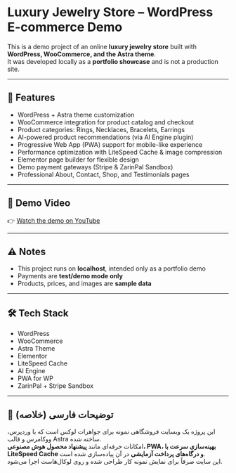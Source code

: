 # Luxury Jewelry Store – WordPress E-commerce Demo

This is a demo project of an online **luxury jewelry store** built with **WordPress, WooCommerce, and the Astra theme**.  
It was developed locally as a **portfolio showcase** and is not a production site.

---

## 🚀 Features
- WordPress + Astra theme customization  
- WooCommerce integration for product catalog and checkout  
- Product categories: Rings, Necklaces, Bracelets, Earrings  
- AI-powered product recommendations (via AI Engine plugin)  
- Progressive Web App (PWA) support for mobile-like experience  
- Performance optimization with LiteSpeed Cache & image compression  
- Elementor page builder for flexible design  
- Demo payment gateways (Stripe & ZarinPal Sandbox)  
- Professional About, Contact, Shop, and Testimonials pages  

---

## 🎥 Demo Video
👉 [Watch the demo on YouTube](https://youtu.be/jGkSrRBZ6_0)

---

## ⚠️ Notes
- This project runs on **localhost**, intended only as a portfolio demo  
- Payments are **test/demo mode only**  
- Products, prices, and images are **sample data**  

---

## 🛠️ Tech Stack
- WordPress  
- WooCommerce  
- Astra Theme  
- Elementor  
- LiteSpeed Cache  
- AI Engine  
- PWA for WP  
- ZarinPal + Stripe Sandbox  

---

## 📝 توضیحات فارسی (خلاصه)
این پروژه یک وبسایت فروشگاهی نمونه برای جواهرات لوکس است که با وردپرس، ووکامرس و قالب Astra ساخته شده.  
امکانات حرفه‌ای مانند **پیشنهاد محصول هوش مصنوعی، PWA، بهینه‌سازی سرعت با LiteSpeed Cache و درگاه‌های پرداخت آزمایشی** در آن پیاده‌سازی شده است.  
این سایت صرفاً برای نمایش نمونه کار طراحی شده و روی لوکال‌هاست اجرا می‌شود.
